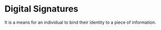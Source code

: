 # Digital Signatures

It is a means for an individual to bind their identity to a piece of information.
